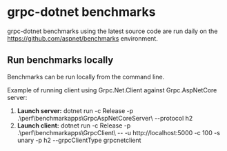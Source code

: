 # grpc-dotnet benchmarks

grpc-dotnet benchmarks using the latest source code are run daily on the https://github.com/aspnet/benchmarks environment.

## Run benchmarks locally

Benchmarks can be run locally from the command line.

Example of running client using Grpc.Net.Client against Grpc.AspNetCore server:

1. **Launch server:** dotnet run -c Release -p .\perf\benchmarkapps\GrpcAspNetCoreServer\ --protocol h2
2. **Launch client:** dotnet run -c Release -p .\perf\benchmarkapps\GrpcClient\ -- -u http://localhost:5000 -c 100 -s unary -p h2 --grpcClientType grpcnetclient